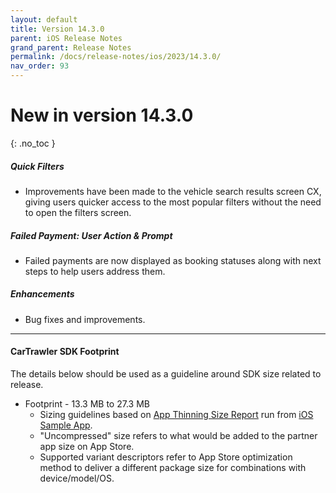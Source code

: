 ```yaml
---
layout: default
title: Version 14.3.0
parent: iOS Release Notes
grand_parent: Release Notes
permalink: /docs/release-notes/ios/2023/14.3.0/
nav_order: 93
---
```


# New in version 14.3.0

{: .no_toc }

#####  Quick Filters
* Improvements have been made to the vehicle search results screen CX, giving users quicker access to the most popular filters without the need to open the filters screen. 

##### Failed Payment: User Action & Prompt
* Failed payments are now displayed as booking statuses along with next steps to help users address them.

##### Enhancements
* Bug fixes and improvements.

---
#### CarTrawler SDK Footprint
The details below should be used as a guideline around SDK size related to release.
* Footprint - 13.3 MB to 27.3 MB
  * Sizing guidelines based on <a href="https://github.com/cartrawler/cartrawler.github.io/blob/master/ios-report.txt" target="_blank">App Thinning Size Report</a> run from <a href="https://github.com/cartrawler/cartrawler-ios-integration" target="_blank">iOS Sample App</a>.
  * "Uncompressed" size refers to what would be added to the partner app size on App Store.
  * Supported variant descriptors refer to App Store optimization method to deliver a different package size for combinations with device/model/OS.
